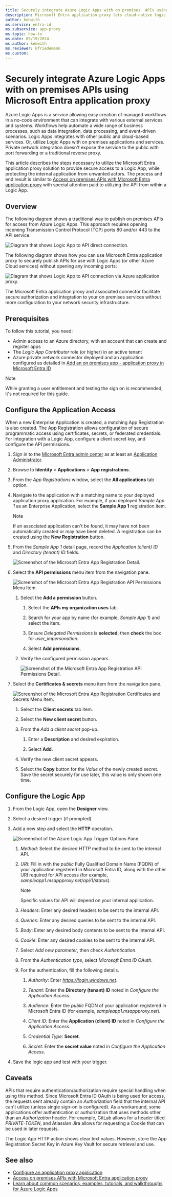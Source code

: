 ```yaml
---
title: Securely integrate Azure Logic Apps with on premises  APIs using Microsoft Entra application proxy
description: Microsoft Entra application proxy lets cloud-native logic apps securely access on premises  APIs to bridge your workload.
author: kenwith
ms.service: entra-id
ms.subservice: app-proxy
ms.topic: how-to
ms.date: 09/19/2024
ms.author: kenwith
ms.reviewer: kfriedemann
ms.custom:
---
```

# Securely integrate Azure Logic Apps with on premises  APIs using Microsoft Entra application proxy

Azure Logic Apps is a service allowing easy creation of managed workflows in a no-code environment that can integrate with various external services and systems. Workflows help automate a wide range of business processes, such as data integration, data processing, and event-driven scenarios.
Logic Apps integrates with other public and cloud-based services. Or, utilize Logic Apps with on premises applications and services. Private network integration doesn't expose the service to the public with port forwarding or a traditional reverse proxy.

This article describes the steps necessary to utilize the Microsoft Entra application proxy solution to provide secure access to a Logic App, while protecting the internal application from unwanted actors. The process and end result is similar to [Access on premises APIs with Microsoft Entra application proxy](./application-proxy-secure-api-access.md) with special attention paid to utilizing the API from within a Logic App.

## Overview

The following diagram shows a traditional way to publish on premises  APIs for access from Azure Logic Apps. This approach requires opening incoming Transmission Control Protocol (TCP) ports 80 and/or 443 to the API service.

![Diagram that shows Logic App to API direct connection.](./media/application-proxy-integrate-with-logic-apps/azure-logic-app-to-api-connection-direct.png)

The following diagram shows how you can use Microsoft Entra application proxy to securely publish APIs for use with Logic Apps (or other Azure Cloud services) without opening any incoming ports:

![Diagram that shows Logic App to API connection via Azure application proxy.](./media/application-proxy-integrate-with-logic-apps/azure-logic-app-to-api-connection-app-proxy.png)

The Microsoft Entra application proxy and associated connector facilitate secure authorization and integration to your on premises  services without more configuration to your network security infrastructure.  

## Prerequisites

To follow this tutorial, you need:

- Admin access to an Azure directory, with an account that can create and register apps
- The *Logic App Contributor* role (or higher) in an active tenant
- Azure private network connector deployed and an application configured as detailed in [Add an on premises  app - application proxy in Microsoft Entra ID](./application-proxy-add-on-premises-application.md)

> [!NOTE]
> While granting a user entitlement and testing the sign on is recommended, it's not required for this guide.

## Configure the Application Access

When a new Enterprise Application is created, a matching App Registration is also created. The App Registration allows configuration of secure programmatic access using certificates, secrets, or federated credentials. For integration with a Logic App, configure a client secret key, and configure the API permissions.

1. Sign in to the [Microsoft Entra admin center](https://entra.microsoft.com) as at least an [Application Administrator](~/identity/role-based-access-control/permissions-reference.md#application-administrator).

1. Browse to **Identity** > **Applications** > **App registrations**.

1. From the *App Registrations* window, select the **All applications** tab option.

1. Navigate to the application with a matching name to your deployed application proxy application. For example, if you deployed *Sample App 1* as an Enterprise Application, select the **Sample App 1** registration item.

    > [!NOTE]
    > If an associated application can't be found, it may have not been automatically created or may have been deleted. A registration can be created using the **New Registration** button.

1. From the *Sample App 1* detail page, record the *Application (client) ID* and *Directory (tenant) ID* fields.

    ![Screenshot of the Microsoft Entra App Registration Detail.](./media/application-proxy-integrate-with-logic-apps/app-registration-detail.png)

1. Select the **API permissions** menu item from the navigation pane.

    ![Screenshot of the Microsoft Entra App Registration API Permissions Menu Item.](./media/application-proxy-integrate-with-logic-apps/api-permissions-menu.png)

    1. Select the **Add a permission** button.

        1. Select the **APIs my organization uses** tab.

        2. Search for your app by name (for example, *Sample App 1*) and select the item.

        3. Ensure *Delegated Permissions* is **selected**, then **check** the box for *user_impersonation*.

        4. Select **Add permissions**.

    3. Verify the configured permission appears.

        ![Screenshot of the Microsoft Entra App Registration API Permissions Detail.](./media/application-proxy-integrate-with-logic-apps/api-permissions-detail.png)

1. Select the **Certificates & secrets** menu item from the navigation pane.

    ![Screenshot of the Microsoft Entra App Registration Certificates and Secrets Menu Item.](./media/application-proxy-integrate-with-logic-apps/certificates-and-secrets-menu.png)

    1. Select the **Client secrets** tab item.

    2. Select the **New client secret** button.

    3. From the *Add a client secret* pop-up.

        1. Enter a **Description** and desired expiration.

        2. Select **Add**.

    4. Verify the new client secret appears.

    5. Select the **Copy** button for the *Value* of the newly created secret. Save the secret securely for use later, this value is only shown one time.

## Configure the Logic App

1. From the Logic App, open the **Designer** view.

2. Select a desired trigger (if prompted).

3. Add a new step and select the **HTTP** operation.

    ![Screenshot of the Azure Logic App Trigger Options Pane.](./media/application-proxy-integrate-with-logic-apps/logic-app-trigger-menu.png)

    1. *Method*: Select the desired HTTP method to be sent to the internal API.

    2. *URI*: Fill in with the *public* Fully Qualified Domain Name (FQDN) of your application registered in Microsoft Entra ID, along with the other URI required for API access (for example, *sampleapp1.msappproxy.net/api/1/status*).

        > [!NOTE]
        > Specific values for API will depend on your internal application.

    3. *Headers*: Enter any desired headers to be sent to the internal API.

    4. *Queries*: Enter any desired queries to be sent to the internal API.

    5. *Body*: Enter any desired body contents to be sent to the internal API.

    6. *Cookie*: Enter any desired cookies to be sent to the internal API.

    7. Select *Add new parameter*, then check *Authentication*.

    8. From the *Authentication type*, select *Microsoft Entra ID OAuth*.

    9. For the authentication, fill the following details.

        1. *Authority*: Enter *https://login.windows.net*.

        2. *Tenant*: Enter the **Directory (tenant) ID** noted in *Configure the Application Access*.

        3. *Audience*: Enter the *public* FQDN of your application registered in Microsoft Entra ID (for example, *sampleapp1.msappproxy.net*).

        4. *Client ID*: Enter the **Application (client) ID** noted in *Configure the Application Access*.

        5. *Credential Type*: **Secret**.

        6. *Secret*: Enter the **secret value** noted in *Configure the Application Access*.

5. Save the logic app and test with your trigger.

## Caveats

APIs that require authentication/authorization require special handling when using this method. Since Microsoft Entra ID OAuth is being used for access, the requests sent already contain an *Authorization* field that the internal API can't utilize (unless single sign-on is configured). As a workaround, some applications offer authentication or authorization that uses methods other than an *Authorization* header. For example, GitLab allows for a header titled *PRIVATE-TOKEN*, and Atlassian Jira allows for requesting a Cookie that can be used in later requests.

The Logic App HTTP action shows clear text values. However, store the App Registration Secret Key in Azure Key Vault for secure retrieval and use.

## See also

- [Configure an application proxy application](application-proxy-add-on-premises-application.md)
- [Access on premises APIs with Microsoft Entra application proxy](./application-proxy-secure-api-access.md)
- [Learn about common scenarios, examples, tutorials, and walkthroughs for Azure Logic Apps](/azure/logic-apps/logic-apps-examples-and-scenarios)
